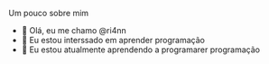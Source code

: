 Um pouco sobre mim

- 👋 Olá, eu me chamo @ri4nn
- 👀 Eu estou interssado em aprender programação
- 🌱 Eu estou atualmente aprendendo a programarer programação

